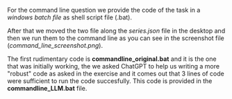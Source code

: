 For the command line question we provide the code of the task in a *windows batch file* as shell script file (.bat). 

After that we moved the two file along the *series.json* file in the desktop and then we run them to the command line as you can
see in the screenshot file (*command_line_screenshot.png*). 

The first rudimentary code is **commandline_original.bat** and it is the one that was initially working, the we asked ChatGPT to help us
writing a more "robust" code as asked in the exercise and it comes out that 3 lines of code were sufficient to run the code
succesfully. This code is provided in the **commandline_LLM.bat** file.
